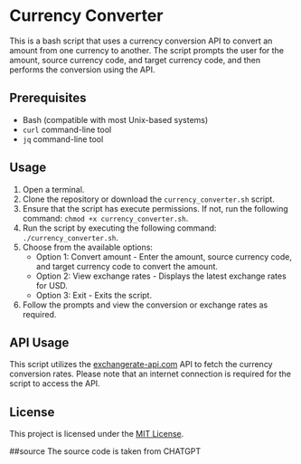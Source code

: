 # Currency Converter

This is a bash script that uses a currency conversion API to convert an amount from one currency to another. The script prompts the user for the amount, source currency code, and target currency code, and then performs the conversion using the API.

## Prerequisites

- Bash (compatible with most Unix-based systems)
- `curl` command-line tool
- `jq` command-line tool

## Usage

1. Open a terminal.
2. Clone the repository or download the `currency_converter.sh` script.
3. Ensure that the script has execute permissions. If not, run the following command: `chmod +x currency_converter.sh`.
4. Run the script by executing the following command: `./currency_converter.sh`.
5. Choose from the available options:
   - Option 1: Convert amount - Enter the amount, source currency code, and target currency code to convert the amount.
   - Option 2: View exchange rates - Displays the latest exchange rates for USD.
   - Option 3: Exit - Exits the script.
6. Follow the prompts and view the conversion or exchange rates as required.

## API Usage

This script utilizes the [exchangerate-api.com](https://www.exchangerate-api.com) API to fetch the currency conversion rates. Please note that an internet connection is required for the script to access the API.

## License

This project is licensed under the [MIT License](LICENSE).

##source
The source code is taken from CHATGPT
